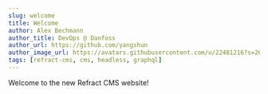 ```yaml
---
slug: welcome
title: Welcome
author: Alex Bechmann
author_title: DevOps @ Danfoss
author_url: https://github.com/yangshun
author_image_url: https://avatars.githubusercontent.com/u/22481216?s=260
tags: [refract-cms, cms, headless, graphql]
---
```


Welcome to the new Refract CMS website!
